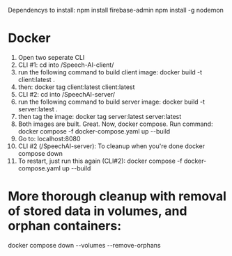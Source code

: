 Dependencys to install:
npm install firebase-admin
npm install -g nodemon


# Docker
1. Open two seperate CLI
2. CLI #1: cd into /Speech-AI-client/
3. run the following command to build client image: docker build -t client:latest .
4. then: docker tag client:latest client:latest
5. CLI #2: cd into /SpeechAI-server/
6. run the following command to build server image: docker build -t server:latest .
7. then tag the image: docker tag server:latest server:latest
8. Both images are built. Great. Now, docker compose. Run command: docker compose -f docker-compose.yaml up --build
9. Go to: localhost:8080
10. CLI #2 (/SpeechAI-server): To cleanup when you're done  docker compose down 
11. To restart, just run this again (CLI#2): docker compose -f docker-compose.yaml up --build





# More thorough cleanup with removal of stored data in volumes, and orphan containers:
 docker compose down --volumes --remove-orphans
